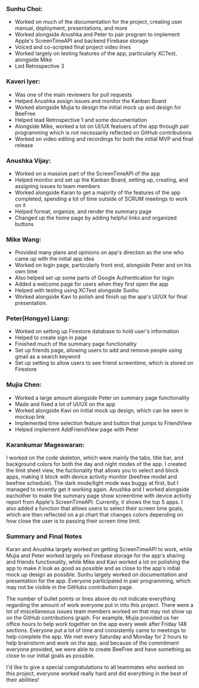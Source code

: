### Sunhu Choi: 
- Worked on much of the documentation for the project, creating user manual, deployment, presentations, and more
- Worked alongside Anushka and Peter to pair program to implement Apple's ScreenTimeAPI and backend Firebase storage
- Voiced and co-scripted final project video lines
- Worked largely on testing features of the app, particularly XCTest, alongside Mike
- Led Retrospective 3

### Kaveri Iyer: 
- Was one of the main reviewers for pull requests
- Helped Anushka assign issues and monitor the Kanban Board
- Worked alongside Mujia to design the initial mock up and design for BeeFree
- Helped lead Retrospective 1 and some documentation 
- Alongside Mike, worked a lot on UI/UX featuers of the app through pair programming which is not necessarily reflected on GitHub contributions
- Worked on video editing and recordings for both the initial MVP and final release

### Anushka Vijay: 
- Worked on a massive part of the ScreenTimeAPI of the app
- Helped monitor and set up the Kanban Board, setting up, creating, and assigning issues to team members
- Worked alongside Karan to get a majority of the features of the app completed, spending a lot of time outside of SCRUM meetings to work on it 
- Helped format, organize, and render the summary page
- Changed up the home page by adding helpful links and organized buttons 

### Mike Wang:
- Provided many plans and opinions on app's direction as the one who came up with the initial app idea
- Worked on login page, particularly front end, alongside Peter and on his own time
- Also helped set up some parts of Google Authentication for login
- Added a welcome page for users when they first open the app
- Helped with testing using XCTest alongside Sunhu
- Worked alongside Kavi to polish and finish up the app's UI/UX for final presentation.

### Peter(Hongye) Liang: 
- Worked on setting up Firestore database to hold user's information
- Helped to create sign in page
- Finished much of the summary page functionality
- Set up friends page, allowing users to add and remove people using gmail as a search keyword
- Set up setting to allow users to see friend screentime, which is stored on Firestore

### Mujia Chen: 
- Worked a large amount alongside Peter on summary page functionality
- Made and fixed a lot of UI/UX on the app
- Worked alongside Kavi on initial mock up design, which can be seen in mockup link
- Implemented time selection feature and button that jumps to FriendView
- Helped implement AddFriendView page with Peter

### Karankumar Mageswaran:
I worked on the code skeleton, which were mainly the tabs, title bar, and background colors for both the day and night modes of the app. 
I created the limit sheet view, the fuctionality that allows you to select and block apps, making it block with device activity monitor (beefree model and beefree schedule). The dark mode/light mode was buggy at first, but I managed to recently get it working again. Anushka and I worked alongside eachother to make the summary page show screentime with device activity report from Apple's ScreenTimeAPI. Currently, it shows the top 5 apps. I also added a function that allows users to select their screen time goals, which are then reflected on a pi chart that changes colors depending on how close the user is to passing their screen time limit. 

### Summary and Final Notes
Karan and Anushka largely worked on getting ScreenTimeAPI to work, while Mujia and Peter worked largely on Firebase storage for the app's sharing and friends functionality, while Mike and Kavi worked a lot on polishing the app to make it look as good as possible and as close to the app's initial mock up design as possible. Sunhu largely worked on documentation and presentation for the app. Everyone participated in pair programming, which may not be visible in the GitHubs contribution page.

The number of bullet points or lines above do not indicate everything regarding the amount of work everyone put in into this project. There were a lot of miscellaneous issues team members worked on that may not show up on the GitHub contributions graph. For example, Mujia provided us her office hours to help work together on the app every week after Friday 148 sections. Everyone put a lot of time and consistently came to meetings to help complete the app. We met every Saturday and Monday for 2 hours to help brainstorm and work on the app, and because of the commitment everyone provided, we were able to create BeeFree and have something as close to our initial goals as possible. 

I'd like to give a special congratulations to all teammates who worked on this project, everyone worked really hard and did everything in the best of their abilities!
